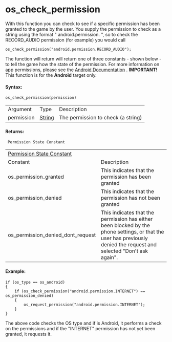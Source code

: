 # os_check_permission

With this function you can check to see if a specific permission has
been granted to the game by the user. You supply the permission to check
as a string using the format " android.permission. ", so to check the
RECORD_AUDIO permission (for example) you would call

``` gml
os_check_permission("android.permission.RECORD_AUDIO");
```

The function will return will return one of three constants - shown
below - to tell the game how the state of the permission. For more
information on app permissions, please see the [Android
Documentation](https://developer.android.com/guide/topics/permissions/overview)
. **IMPORTANT!** This function is for the **Android** target only.

#### Syntax:

``` gml
os_check_permission(permission)
```

|            |                                                                        |                                    |
|------------|------------------------------------------------------------------------|------------------------------------|
| Argument   | Type                                                                   | Description                        |
| permission |  [String](../../../../GameMaker_Language/GML_Overview/Data_Types)  | The permission to check (a string) |

#### Returns:

``` gml
 Permission State Constant
```

|                                                                                                                     |                                                                                                                                                                      |
|---------------------------------------------------------------------------------------------------------------------|----------------------------------------------------------------------------------------------------------------------------------------------------------------------|
|  [Permission State Constant](../../../../GameMaker_Language/GML_Reference/OS_And_Compiler/os_check_permission)  |                                                                                                                                                                      |
| Constant                                                                                                            | Description                                                                                                                                                          |
|  os_permission_granted                                                                                              | This indicates that the permission has been granted                                                                                                                  |
|  os_permission_denied                                                                                               | This indicates that the permission has not been granted                                                                                                              |
|  os_permission_denied_dont_request                                                                                  | This indicates that the permission has either been blocked by the phone settings, or that the user has previously denied the request and selected "Don't ask again". |

#### Example:

``` gml
if (os_type == os_android)
{
    if (os_check_permission("android.permission.INTERNET") == os_permission_denied)
    {
        os_request_permission("android.permission.INTERNET");
    }
}
```

The above code checks the OS type and if is Android, it performs a check
on the permissions and if the "INTERNET" permission has not yet been
granted, it requests it.
